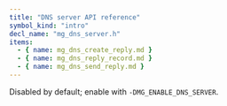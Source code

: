 ```yaml
---
title: "DNS server API reference"
symbol_kind: "intro"
decl_name: "mg_dns_server.h"
items:
  - { name: mg_dns_create_reply.md }
  - { name: mg_dns_reply_record.md }
  - { name: mg_dns_send_reply.md }
---
```


Disabled by default; enable with `-DMG_ENABLE_DNS_SERVER`.

